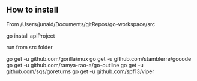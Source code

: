 
## How to install
From /Users/junaid/Documents/gitRepos/go-workspace/src

go install apiProject

run from src folder

  go get -u github.com/gorilla/mux
  go get -u github.com/stamblerre/gocode
  go get -u github.com/ramya-rao-a/go-outline
  go get -u github.com/sqs/goreturns
  go get -u github.com/spf13/viper

